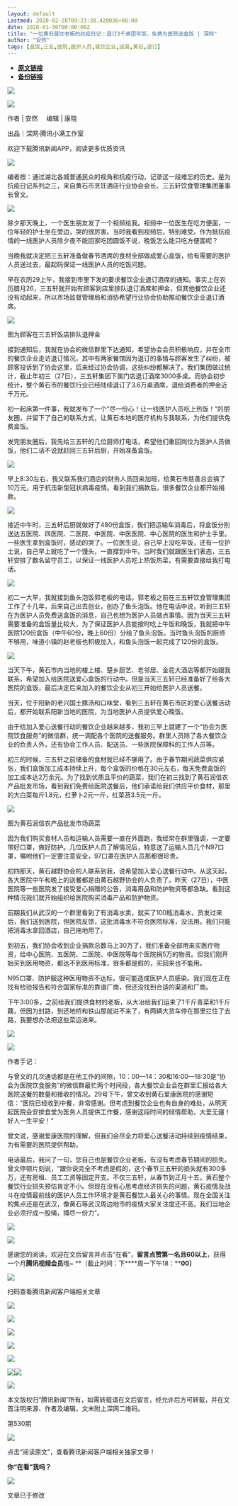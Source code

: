 ```yaml
---
layout: default
Lastmod: 2020-02-28T09:23:38.420036+00:00
date: 2020-01-30T00:00:00Z
title: "一位黄石餐饮老板的抗疫日记：退订3千桌团年饭，免费为医院送盒饭 | 深网"
author: "安然"
tags: [盒饭,三五,医院,医护人员,餐饮企业,送餐,黄石,退订]
---
```


* [**原文链接**](http://mp.weixin.qq.com/s?__biz=MzIwMTY1NDg4Nw==&mid=2247490928&idx=1&sn=c31aac94e097ba6eb26547da8796bf5c&chksm=96ebca78a19c436e621bf48f02b68412ce81c77ab5f84c5424bc54c8c0b2cbf22b345d52d646#rd)
* [**备份链接**](http://archive.is/JpWVP)


![](/images/post/a576fe757b6acb1ebae9f1cd919d0fb2.jpg)

![](/images/post/6ee526d4cb75990f40c4a1c25ff496c5.jpg)

作者 | 安然     编辑 | 康晓

出品｜深网·腾讯小满工作室

欢迎下载腾讯新闻APP，阅读更多优质资讯

![](/images/post/0ec37f42d8edbad1c5e5f90f34d1f166.jpg)

编者按：通过湖北各城普通民众的视角和抗疫行动，记录这一段难忘的历史。是为抗疫日记系列之三，来自黄石市烹饪酒店行业协会会长、三五轩饮食管理集团董事长曾文。

![](/images/post/fded93a817514293df03c671f43ec7ec.jpg)

除夕那天晚上，一个医生朋友发了一个视频给我。视频中一位医生在吃方便面，一位年轻的护士坐在旁边，哭的很厉害。当时我看到视频后，特别难受。作为抵抗疫情的一线医护人员除夕夜不能回家吃团圆饭不说，晚饭怎么能只吃方便面呢？

当晚我就决定把三五轩准备做春节酒席的食材全部做成爱心盒饭，给有需要的医护人员送过去，最起码保证一线医护人员的吃饭问题。

早在农历29上午，我接到市里下发的要求餐饮企业退订酒席的通知。事实上在农历腊月26，三五轩就开始有顾客到店里排队退订酒席和押金，但其他餐饮企业还没有动起来，所以市场监督管理局和消协希望行业协会协助推动餐饮企业退订酒席。

![](/images/post/f0c34c49d1297a802647e91c02d12071.jpg)

图为顾客在三五轩饭店排队退押金

接到通知后，我就在协会的微信群里下达通知，希望协会会员积极响应，并在全市的餐饮企业走访退订情况。其中有两家餐馆因为退订的事情与顾客发生了纠纷，被顾客投诉到了协会这里，后来经过协会协调，这些纠纷都解决了。我们集团做过统计，截止年初三（27日），三五轩集团下属门店退订酒席3000多桌。而协会初步统计，整个黄石市的餐饮行业已经陆续退订了3.6万桌酒席，退给消费者的押金近千万元。

初一起床第一件事，我就发布了一个“尽一份心！让一线医护人员吃上热饭！”的朋友圈，并留下了自己的联系方式，让黄石本地的医疗机构与我联系，为他们提供免费盒饭。

发完朋友圈后，我先给三五轩的几位厨师打电话，希望他们重回岗位为医护人员做饭，他们二话不说就赶回三五轩后厨，开始准备盒饭。

![](/images/post/4878a5fe402e820833178395569ca2dd.jpg)

早上8:30左右，我又联系我们酒店的财务人员回来加班，给黄石市慈善总会捐了10万元，用于抗击新型冠状病毒疫情。看到我们捐款后，很多餐饮企业都开始捐款。

![](/images/post/99922e0448be6f881d8657083f7d6c30.jpg)

接近中午时，三五轩后厨就做好了480份盒饭，我们把运输车消毒后，将盒饭分别送达五医院、四医院、二医院、中医院、中医医院、中心医院的医生和护士手里。一些医生拿到盒饭时，感动的哭了。一位医生说，自己早上没吃早饭，还有一位护士说，自己早上就吃了一个馒头，一直撑到中午。当时我们就跟医生们表态，三五轩安排了数名留守员工，以保证一线医护人员吃上热饭热菜，有需要直接给我打电话。

![](/images/post/7dba49b34ba74ffd9ba9580decc91652.jpg)

初二一大早，我就接到鱼头泡饭郭老板的电话。郭老板之前在三五轩饮食管理集团工作了十几年，后来自己出去创业，创办了鱼头泡饭。他在电话中说，听到三五轩在为医护人员免费送盒饭的消息，自己也想为医护人员做点事情。因为当天三五轩需要准备的盒饭量比较大，为了保证医护人员能按时吃上午饭和晚饭，我就把中午医院120份盒饭（中午60份，晚上60份）分给了鱼头泡饭。当时鱼头泡饭的厨师不够用，味道小镇的赵老板也积极加入，和鱼头泡饭一起完成了120份的盒饭。

![](/images/post/9f83fb5de422fc3291ced6d28e7feb57.jpg)

当天下午，黄石市内当地的楼上楼、楚乡厨艺、老邻居、金花大酒店等都开始跟我联系，希望加入给医院送爱心盒饭的行动中。但是当天三五轩已经准备好了给各大医院的盒饭，最后决定后来加入的餐饮企业从初三开始给医护人员送餐。

当天，位于阳新的老兴国土豚汤和口味堂，看到三五轩在黄石市区的爱心送餐活动后，都开始联系阳新当地的医院，为当地医护人员提供爱心晚饭。

由于给加入爱心送餐行动的餐饮企业越来越多，我初三早上就建了一个“协会为医院饮食服务”的微信群，统一调配各个医院的送餐服务。群里人员除了各大餐饮企业的负责人外，还有协会工作人员、配送员、一些医院保障科的工作人员等。

初三的时候，三五轩之前储备的食材就已经不够用了。由于春节期间蔬菜供应紧张，我们盒饭加工成本持续上升，每个盒饭的价格在30元左右，每天免费盒饭的加工成本达2万余元。为了找到优质且平价的蔬菜，我们在初三找到了黄石润信农产品批发市场，看到我们免费给医院送餐后，他们承诺给我们供应平价食材，那里的大白菜每斤1.8元，红萝卜2元一斤，红菜苔3.5元一斤。

![](/images/post/4d2977d61c8ae6e381f05ff4edfc7f1a.jpg)

图为黄石润信农产品批发市场蔬菜

因为我们购买食材人员和运输人员需要一直在外面跑，我经常在群里强调，一定要带好口罩，做好防护。几位医护人员了解情况后，特意送了运输人员几个N97口罩，嘱咐他们一定要注意安全，97口罩在医护人员那都很珍贵。

初四那天，黄石越野协会的人联系到我，说希望加入爱心送餐行动中。从这天起，各大医院中午和晚上的送餐都是由黄石越野协会的人负责了。昨天（27日），中医医院等一些医院发了接受爱心捐赠的公告，消毒用品和防护物资等都急缺。看到这种情况我们就开始组织给医院购买消毒产品和防护物资。

前期我们从武汉的一个群里看到了有消毒水卖，就买了100瓶消毒水，货发过来后，我们送到医院，但医院反馈，这批消毒水不符合医院标准，没法用。我们只能把消毒水拿回酒店，自己拖地用了。

到初五，我们协会收到企业捐款总数马上30万了，我们准备全部用来买医疗物资，给中心医院、五医院、二医院、中医院等每个医院捐5万的物资。但我们刚开始买到医用物资，都达不到医用标准，很多都是假的，买回来也不能用。

N95口罩、防护服这种医用物资不达标，很可能造成医护人员感染。我们现在正在找有检验报告和符合国家标准的靠谱厂商，但还没找到合适的渠道和厂商。

下午3:00多，之前给我们提供食材的老板，从大冶给我们运来了1千斤青菜和1千斤藕，但因为封路，到还地桥和铁山那就进不来了，有两辆大货车停在那里拦住了去路，我要想办法把这些菜运进来。

![](/images/post/668e9a4486a9649d04b14dc3e847d967.jpg)

![](/images/post/fded93a817514293df03c671f43ec7ec.jpg)

作者手记：

与曾文的几次通话都是在他工作的间隙，10：00—14：30和16:00—18:30是“协会为医院饮食服务”的微信群最忙两个时间段，各大餐饮企业会在群里汇报给各大医院送餐的数量和接收的情况。29号下午，曾文收到黄石爱康医院的感谢短信：“医院已经收到中餐，非常感谢。但考虑到餐饮企业也有自身的难处，从明天起医院会安排食堂为医务人员提供工作餐，感谢这段时间的倾情帮助，大爱无疆！好人一生平安！”

曾文说，感谢爱康医院的理解，但我们会尽全力将爱心送餐活动持续到疫情结束，为有需要的医院提供帮助。

电话最后，我问了一句，您自己也是餐饮企业老板，有没有考虑春节期间的损失。曾文停顿片刻说，“跟你说完全不考虑是假的，这个春节三五轩的损失就有300多万，还有房租、员工工资等固定开支。不仅三五轩，从春节到正月十五，黄石整个餐饮行业损失预估肯定不小。但现在没有心思考虑经济损失的问题，黄石疫情及战斗在疫情最前线的医护人员工作环境才是黄石餐饮人最关心的事情。现在全国关注的焦点还是在武汉，像黄石等武汉周边地市的疫情大家关注度还不高，我们当地企业必须拧成一股绳，搏尽一份力”。

![](/images/post/4e6b0772f792a8634eebd8814b3a863b.jpg)

![](/images/post/7114bc9ac90669c373512f0543f180a5.jpg)

感谢您的阅读，欢迎在文后留言并点击“在看”，**留言点赞第一名且60以上**，获得一个月**腾讯视频会员**哦~ **（截止时间：下****周一下午18：****00）**

![](/images/post/8fdbe9ce327178af5a79bce9fde10c3a.jpg)

扫码查看腾讯新闻客户端相关文章  

![](/images/post/d1af1b995bf840102249b480feda38bf.jpg)  

![](/images/post/329b610ed8c0f0bee560079652bdf833.jpg)

[![](/images/post/808a5642b73669ed2f8ccc2f155f819b.jpg)](http://mp.weixin.qq.com/s?__biz=MzIwMTY1NDg4Nw==&mid=2247488732&idx=1&sn=c6860389d149d31e57f504af35a75291&chksm=96ebc3d4a19c4ac2d60336fb58b7e5e3f06338ecb48f595edbabb1340fb6f73bcaa5653cb764&scene=21#wechat_redirect)

[![](/images/post/da4671c9c8ff6bdc9f247c3408c215e0.jpg)](http://mp.weixin.qq.com/s?__biz=MzIwMTY1NDg4Nw==&mid=2247488542&idx=1&sn=ec24cf7cca2cd6f3c75fd3445b4871ff&chksm=96ebc316a19c4a0017c5641b080c797e5ba66df7bafb2a9f202060902ef53c04c4a94ba24ca6&scene=21#wechat_redirect)

[![](/images/post/1cf9339e7b06a07ec092d51638f5dd38.jpg)](http://mp.weixin.qq.com/s?__biz=MzIwMTY1NDg4Nw==&mid=2247487200&idx=1&sn=2b9ea1310fb3dfb8747bd5f6921ccff9&chksm=96ebd9e8a19c50fe9a09dae36a5973271b268e3cb2767d6f39e1d264ef8a2026fa12ee859bc7&scene=21#wechat_redirect)

[![](/images/post/bf9edb142748cee9e5854696511cb603.jpg)](https://mp.weixin.qq.com/s?__biz=MzIwMTY1NDg4Nw==&mid=2247489824&idx=1&sn=77f5deda0caee016b0de979d656c2e4f&scene=21#wechat_redirect)[![](/images/post/ef47155d9ae8524dfd54f34327bf70dd.jpg)](https://mp.weixin.qq.com/s?__biz=MzIwMTY1NDg4Nw==&mid=2247489758&idx=1&sn=3f301c5a845477b95f7b3fe00d59c5b8&scene=21#wechat_redirect)

![](/images/post/eb31723d0fc12c89a831b9d0bca9c59e.jpg)  

本文版权归“腾讯新闻”所有，如需转载请在文后留言，经允许后方可转载，并在文首注明来源、作者及编辑，文末附上深网二维码。

第530期

![](/images/post/54e57b15a0a15f3c4b91139f7f9d5043.jpg)

点击“阅读原文”，查看腾讯新闻客户端相关独家文章！

**你“****在看****”我吗？**

**![](/images/post/41aa0e2f15634b482dfb4c417a3230a2.jpg)**

文章已于修改

